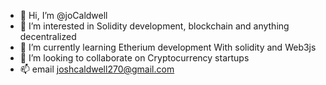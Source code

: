 - 👋 Hi, I’m @joCaldwell
- 👀 I’m interested in Solidity development, blockchain and anything decentralized
- 🌱 I’m currently learning Etherium development With solidity and Web3js
- 💞️ I’m looking to collaborate on Cryptocurrency startups
- 📫 email joshcaldwell270@gmail.com

<!---
joCaldwell/joCaldwell is a ✨ special ✨ repository because its `README.md` (this file) appears on your GitHub profile.
You can click the Preview link to take a look at your changes.
--->
